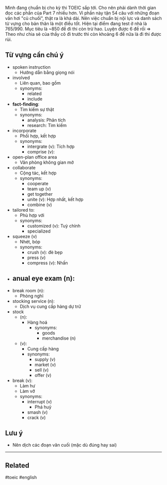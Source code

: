 
Mình đang chuẩn bị cho kỳ thi TOEIC sắp tới. Cho nên phải dành thời gian đọc các phần của Part 7 nhiều hơn. Vì phần này tận 54 câu với những đoạn văn hơi "củ chuối", thật ra là khá dài. Nên việc chuẩn bị nội lực và danh sách từ vựng cho bản thân là một điều tốt. 
Hiện tại điểm đang test ở nhà là 765/990. Mục tiêu là ~850 để đi thi còn trừ hao.
Luyện được 6 đề rồi => Theo như chia sẻ của thầy cô đi trước thì còn khoảng 6 đề nữa là đi thi được rùi.

## Từ vựng cần chú ý

- spoken instruction
	- Hướng dẫn bằng giọng nói
- involved
	- Liên quan, bao gồm
	- synonyms:
		- related
		- include
- **fact-finding**:
	- Tìm kiếm sự thật
	- synonyms:
		- analysis: Phân tích
		- research: Tìm kiếm
- incorporate
	- Phối hợp, kết hợp
	- synonyms:
		- intergrate (v): Tích hợp
		- comprise (v):
- open-plan office area
	- Văn phòng không gian mở
- collaborate
	- Cộng tác, kết hợp
	- synonyms:
		- cooperate
		- team up (v)
		- get together
		- unite (v): Hợp nhất, kết hợp
		- combine (v)
- tailored to:
	- Phù hợp với
	- synonyms:
		- customized (v): Tuỳ chỉnh
		- specialized
- squeeze (v)
	- Nhét, bóp
	- synonyms:
		- crush (v): đè bẹp
		- press (v)
		- compress (v): Nhấn
- anual eye exam (n): 
	- 
- break room (n): 
	- Phòng nghỉ
- stocking service (n): 
	- Dịch vụ cung cấp hàng dự trữ
- stock
	- (n):
		- Hàng hoá
			- synonyms:
				- goods
				- merchandise (n)
	- (v): 
		- Cung cấp hàng
		- synonyms:
			- supply (v)
			- market (v)
			- sell (v)
			- offer (v)
- break (v):
	- Làm hư
	- Làm vỡ
	- synonyms:
		- interrupt (v)
			- Phá huỷ
		- smash (v)
		- crack (v)
## Lưu ý

- Nên dịch các đoạn văn cuối (mặc dù đúng hay sai)

---
## Related
#toeic #english 

